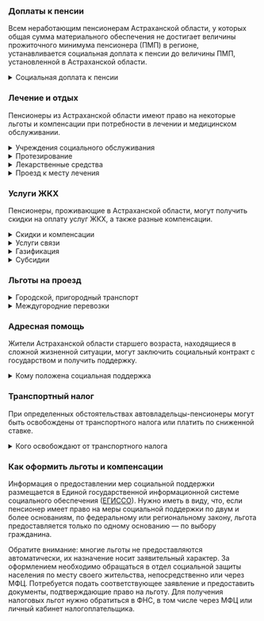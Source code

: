 ﻿### Доплаты к пенсии
Всем неработающим пенсионерам Астраханской области, у которых общая сумма материального обеспечения не достигает величины прожиточного минимума пенсионера (ПМП) в регионе, устанавливается социальная доплата к пенсии до величины ПМП, установленной в Астраханской области.
<details>
<summary>Социальная доплата к пенсии</summary>

Социальная доплата к пенсии до величины регионального прожиточного минимума пенсионера назначается автоматически, по данным выплатного дела о размере пенсии.
</details>

### Лечение и отдых
Пенсионеры из Астраханской области имеют право на некоторые льготы и компенсации при потребности в лечении и медицинском обслуживании.
<details>
<summary>Учреждения социального обслуживания</summary>

Внеочередной приём в дома-интернаты для престарелых и инвалидов, учреждения социального обслуживания предоставляется труженикам тыла и жертвам политических репрессий.
</details>
<details>
<summary>Протезирование</summary>

Бесплатное изготовление и ремонт зубных протезов полагается [астраханским](https://docs.cntd.ru/document/444886974) ветеранам труда, труженикам тыла, реабилитированным пенсионерам. Льгота не распространяется на расходы по оплате стоимости драгоценных металлов и металлокерамики. Труженики тыла и реабилитированные пенсионеры Астраханской области бесплатно обеспечиваются протезами, протезно-ортопедическими изделиями и слуховыми аппаратами.
</details>
<details>
<summary>Лекарственные средства</summary>

Тружеников тыла и жертв политических репрессий в Астраханской области бесплатно обеспечивают лекарственными препаратами по рецептам врача. [Астраханские](https://docs.cntd.ru/document/444886974) дети войны, у которых родители (или один из них) являлись военнослужащими и погибли или пропали без вести в годы ВОВ, также могут получить бесплатные лекарства.
</details>

<details>
<summary>Проезд к месту лечения</summary>

В [Астраханской](https://docs.cntd.ru/document/444886974) области одинокому или малообеспеченному пенсионеру, нуждающемуся в специализированной медицинской помощи, вернут затраты на поездки в пределах области для получения специализированной медицинской помощи и консультации, а в другие субъекты РФ — для получения высокотехнологичной помощи и консультации. Выплачивают компенсацию в сумме проезда: по территории области — на автомобильном общественном и железнодорожном пригородном транспорте, в другие регионы — на железнодорожном транспорте в плацкартном вагоне. Компенсируют расходы на поездки в купе или воздушным транспортом экономкласса, если требуется транспортировка пациента этими видами транспорта по заключению врача. Компенсацию выплачивают не позднее года после несения расходов, но не чаще одного раза в месяц.
</details>

### Услуги ЖКХ
Пенсионеры, проживающие в Астраханской области, могут получить скидки на оплату услуг ЖКХ, а также разные компенсации. 
<details>
<summary>Скидки и компенсации</summary>

В [Астраханской](https://docs.cntd.ru/document/444886974) области льготникам полагается ежемесячное пособие на оплату жилого помещения и коммунальных услуг. Ветераны труда и пенсионеры, имеющие трудовые заслуги (трудовой стаж не менее 40 лет (мужчины) и 35 лет (женщины), почётные грамоты, благодарности, звание «Ударник коммунистического труда» и другие виды поощрений), получают по 1000 рублей, а иждивенцы ветеранов труда — 150 рублей. Труженикам тыла, жертвам политических репрессий и детям войны выплачивается по 700 рублей.

Одинокие неработающие пенсионеры по достижении 70 лет освобождаются от взносов на капремонт на 50%, а с 80-летнего возраста — полностью. Льгота распространяется также на граждан указанного возраста, семья которых состоит из неработающих граждан пенсионного возраста (мужчины — старше 60 лет, женщины — 55 лет) и (или) инвалидов I и II групп. Компенсация рассчитывается исходя из установленных в регионе минимального взноса на капремонт за 1 кв. метр и размера стандарта нормативной площади жилого помещения.
</details>
<details>
<summary>Услуги связи</summary>

[Астраханским](https://docs.cntd.ru/document/444886974) ветеранам труда и пенсионерам, имеющим трудовые заслуги, выплачивается ежемесячное пособие на абонентскую плату за пользование телефоном (стационарным или мобильным) в сумме 200 рублей. Ветеранам труда компенсируется 50% абонентской платы за стационарный телефон и радио. 
</details>
<details>
<summary>Газификация</summary>

В [Астраханской](https://docs.cntd.ru/document/444886974) области пенсионеры-льготники, имеющие в собственности негазифицированные жилой дом или квартиру, могут получить единовременную материальную помощь на газификацию одного домовладения. Она полагается неработающим пенсионерам, получающим страховые пенсии по старости или инвалидности, нуждающимся в поддержке одиноко проживающим пенсионерам, ветеранам и инвалидам ВОВ, супругам погибших (умерших) участников ВОВ,  супругам и родителям погибших (умерших) ветеранов боевых действий, инвалидам-чернобыльцам. Компенсируют сумму произведённых работ по газификации, но не более 21 000 рублей.
</details>

<details>
<summary>Субсидии</summary>

Оформить [субсидию](https://docs.cntd.ru/document/802064739) на оплату жилищно-коммунальных услуг можно при условии, что на их оплату тратится более 18% от совокупного дохода семьи.
</details>

### Льготы на проезд
<details>
<summary>Городской, пригородный транспорт</summary>

В [Астраханской](https://docs.cntd.ru/document/444886974) области ежемесячное пособие на оплату проезда в размере 500 рублей получают ветераны труда, пенсионеры, имеющие трудовые заслуги, труженики тыла, жертвы политических репрессий и дети войны.
</details>
<details>
<summary>Междугородние перевозки</summary>

Астраханским реабилитированным пенсионерам один раз в год компенсируется стоимость поездки по территории России туда и обратно. Возвращаются расходы по проезду на междугородных линиях.
</details>

### Адресная помощь
Жители Астраханской области старшего возраста, находящиеся в сложной жизненной ситуации, могут заключить социальный контракт с государством и получить поддержку.
<details>
<summary>Кому положена социальная поддержка</summary>

Пенсионерам, оказавшимся в трудной жизненной ситуации по не зависящим от них причинам или в связи со стихийным бедствием, экстремальной ситуацией, оказывается адресная помощь. Она предоставляется путём выплаты пособий либо в натуральной форме (обеспечение одеждой, обувью, лекарствами, организация лечения и ухода, проведение ремонта жилья или установка приборов учёта и пр.). С нуждающимися пенсионерами может быть заключён социальный контракт.
</details>

### Транспортный налог
При определенных обстоятельствах автовладельцы-пенсионеры могут быть освобождены от транспортного налога или платить по сниженной ставке. 
<details>
<summary>Кого освобождают от транспортного налога</summary>

В [Астраханской](https://www.nalog.gov.ru/rn77/service/tax/d1095335/) области пенсионеры и граждане, имеющие право на получение пенсии по законодательству, действовавшему до 31 декабря 2018 года, инвалиды всех категорий, а также ветераны ВОВ полностью освобождаются от транспортного налога на одно транспортное средство каждого вида: легковой автомобиль с мощностью двигателя до 100 л. с., мотоцикл (мотороллер) мощностью до 40 л. с., катера, моторные лодки — до 30 л. с. Инвалиды всех категорий также получают освобождение от налога на легковой автомобиль с ручным управлением мощностью до 150 л. с.
</details>

### Как оформить льготы и компенсации 
Информация о предоставлении мер социальной поддержки размещается в Единой государственной информационной системе социального обеспечения ([ЕГИССО](http://egisso.ru/site/client/#/)). Нужно иметь в виду, что, если пенсионер имеет право на меры социальной поддержки по двум и более основаниям, по федеральному или региональному закону, льгота предоставляется только по одному основанию — по выбору гражданина.

Обратите внимание: многие льготы не предоставляются автоматически, их назначение носит заявительный характер. За оформлением необходимо обращаться в отдел социальной защиты населения по месту своего жительства, непосредственно или через МФЦ. Потребуется подать соответствующее заявление и предоставить документы, подтверждающие право на льготу. Для получения налоговых льгот нужно обратиться в ФНС, в том числе через МФЦ или личный кабинет налогоплательщика.













